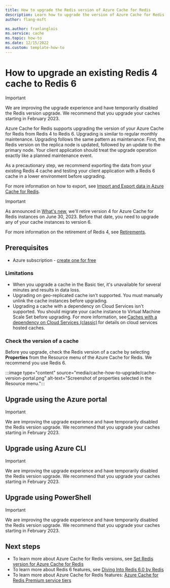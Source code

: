 ```yaml
---
title: How to upgrade the Redis version of Azure Cache for Redis
description: Learn how to upgrade the version of Azure Cache for Redis
author: flang-msft

ms.author: franlanglois
ms.service: cache
ms.topic: how-to
ms.date: 12/15/2022
ms.custom: template-how-to
---
```



# How to upgrade an existing Redis 4 cache to Redis 6

> [!IMPORTANT]
> We are improving the upgrade experience and have temporarily disabled the Redis version upgrade. We recommend that you upgrade your caches starting in February 2023.

Azure Cache for Redis supports upgrading the version of your Azure Cache for Redis from Redis 4 to Redis 6. Upgrading is similar to regular monthly maintenance. Upgrading follows the same pattern as maintenance: First, the Redis version on the replica node is updated, followed by an update to the primary node. Your client application should treat the upgrade operation exactly like a planned maintenance event.

As a precautionary step, we recommend exporting the data from your existing Redis 4 cache and testing your client application with a Redis 6 cache in a lower environment before upgrading.

For more information on how to export, see [Import and Export data in Azure Cache for Redis](cache-how-to-import-export-data.md).

> [!IMPORTANT]
> As announced in [What's new](cache-whats-new.md#upgrade-your-azure-cache-for-redis-instances-to-use-redis-version-6-by-june-30-2023), we'll retire version 4 for Azure Cache for Redis instances on June 30, 2023. Before that date, you need to upgrade any of your cache instances to version 6.
>
> For more information on the retirement of Redis 4, see [Retirements](cache-retired-features.md).
>

## Prerequisites

- Azure subscription - [create one for free](https://azure.microsoft.com/free/)

### Limitations

- When you upgrade a cache in the Basic tier, it's unavailable for several minutes and results in data loss.
- Upgrading on geo-replicated cache isn't supported. You must manually unlink the cache instances before upgrading.
- Upgrading a cache with a dependency on Cloud Services isn't supported. You should migrate your cache instance to Virtual Machine Scale Set before upgrading. For more information, see [Caches with a dependency on Cloud Services (classic)](./cache-faq.yml) for details on cloud services hosted caches.

### Check the version of a cache

Before you upgrade, check the Redis version of a cache by selecting **Properties** from the Resource menu of the Azure Cache for Redis. We recommend you use Redis 6.

:::image type="content" source="media/cache-how-to-upgrade/cache-version-portal.png" alt-text="Screenshot of properties selected in the Resource menu.":::

## Upgrade using the Azure portal

> [!IMPORTANT]
> We are improving the upgrade experience and have temporarily disabled the Redis version upgrade. We recommend that you upgrade your caches starting in February 2023.

## Upgrade using Azure CLI

> [!IMPORTANT]
> We are improving the upgrade experience and have temporarily disabled the Redis version upgrade. We recommend that you upgrade your caches starting in February 2023.

## Upgrade using PowerShell

> [!IMPORTANT]
> We are improving the upgrade experience and have temporarily disabled the Redis version upgrade. We recommend that you upgrade your caches starting in February 2023.

## Next steps

- To learn more about Azure Cache for Redis versions, see [Set Redis version for Azure Cache for Redis](cache-how-to-version.md)
- To learn more about Redis 6 features, see [Diving Into Redis 6.0 by Redis](https://redis.com/blog/diving-into-redis-6/)
- To learn more about Azure Cache for Redis features: [Azure Cache for Redis Premium service tiers](cache-overview.md#service-tiers)
